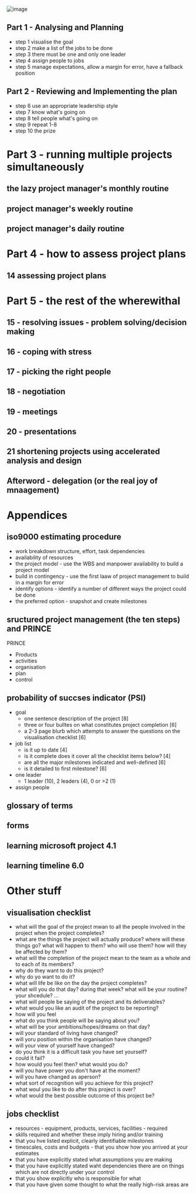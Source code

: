 ![image](https://user-images.githubusercontent.com/62838185/152448988-af245384-4bbd-4a31-8b79-fa8727911ac5.png)

## Part 1 - Analysing and Planning

- step 1 visualise the goal
- step 2 make a list of the jobs to be done
- step 3 there must be one and only one leader
- step 4 assign people to jobs
- step 5 manage expectations, allow a margin for error, have a fallback position

## Part 2 - Reviewing and Implementing the plan

- step 6 use an appropriate leadership style
- step 7 know what's going on
- step 8 tell people what's going on
- step 9 repeat 1-8
- step 10 the prize

# Part 3 - running multiple projects simultaneously

## the lazy project manager's monthly routine

## project manager's weekly routine

## project manager's daily routine


# Part 4 - how to assess project plans

## 14 assessing project plans

# Part 5 - the rest of the wherewithal

## 15 - resolving issues - problem solving/decision making

## 16 - coping with stress

## 17 - picking the right people

## 18 - negotiation

## 19 - meetings

## 20 - presentations

## 21 shortening projects using accelerated analysis and design

## Afterword - delegation (or the real joy of mnaagement)

# Appendices

## iso9000 estimating procedure

- work breakdown structure, effort, task dependencies
- availability of resources
- the project model - use the WBS and manpower availability to build a project model
- build in contingency - use the first laaw of project management to build in a margin for error
- identify options - identify a number of different ways the project could be done
- the preferred option - snapshot and create milestones

## sructured project management (the ten steps) and PRINCE

PRINCE
- Products
- activities
- organisation
- plan
- control

## probability of succses indicator (PSI)

- goal
  - one sentence description of the project [8]
  - three or four bulltes on what constitutes project completion [6]
  - a 2-3 page blurb which attempts to answer the questions on the visualisation checklist [6]
- job list 
  - is it up to date [4]
  - is it complete does it cover all the checklist items below? [4]
  - are all the major milestones indicated and well-defined [6]
  - is it detailed to first milestone? [6]
- one leader
  - 1 leader (10), 2 leaders (4), 0 or >2 (1)
- assign people
## glossary of terms
## forms
## learning microsoft project 4.1
## learning timeline 6.0

# Other stuff 

## visualisation checklist

- what will the goal of the project mwan to all the people involved in the project when the project completes?
- what are the things the project will actually produce? where will these things go? what will happen to them? who will use them? how will they be affected by them?
- what will the completion of the project mean to the team as a whole and to each of its members?
- why do they want to do this project?
- why do yo want to do it?
- what will life be like on the day the project completes?
- what will you do that day? during that week? what will be your routine? your shcedule? ...
- what will people be saying of the project and its deliverables? 
- what would you like an audit of the project to be reporting?
- how will you feel
- what do you think people will be saying about you?
- what will be your ambitions/hopes/dreams on that day?
- will your standard of living have changed?
- will yoru position within the organisation have changed?
- will your view of yourself have changed?
- do you think it is a difficult task you have set yourself?
- could it fail?
- how would you feel then? what would you do?
- will you have power you don't have at the moment?
- will you have changed as aperson?
- what sort of recognition will you achieve for this project?
- what woul you like to do after this project is over?
- what would the best possible outcome of this project be?

## jobs checklist

- resources - equipment, products, services, facilities - required
- skills required and whether these imply hiring and/or training
- that you hve listed explicit, clearly identifiable milestones
- timescales, costs and budgets - that you show how you arrived at your estimates
- that you have explicitly stated what assumptions you are making
- that you have explicitly stated waht dependencies there are on things which are not directly under your control
- that you show explicitly who is responsible for what
- that you have given some thought to what the really high-risk areas are
